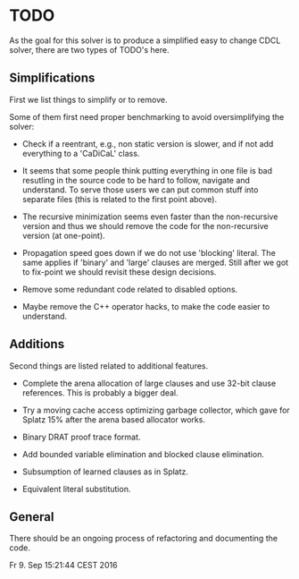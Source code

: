 # TODO

As the goal for this solver is to produce a simplified easy to change CDCL
solver, there are two types of TODO's here.

## Simplifications

First we list things to simplify or to remove.

Some of them first need proper benchmarking to avoid oversimplifying the solver:

  - Check if a reentrant, e.g., non static version is slower, and if not add
    everything to a 'CaDiCaL' class.

  - It seems that some people think putting everything in one file is bad
    resutling in the source code to be hard to follow, navigate and
    understand.  To serve those users we can put common stuff into separate
    files (this is related to the first point above).

  - The recursive minimization seems even faster than the non-recursive
    version and thus we should remove the code for the non-recursive version
    (at one-point).

  - Propagation speed goes down if we do not use 'blocking' literal.  The
    same applies if 'binary' and 'large' clauses are merged.  Still after
    we got to fix-point we should revisit these design decisions.

  - Remove some redundant code related to disabled options.

  - Maybe remove the C++ operator hacks, to make the code easier to
    understand.

## Additions

Second things are listed related to additional features.
  
  - Complete the arena allocation of large clauses and use 32-bit clause
    references.  This is probably a bigger deal.

  - Try a moving cache access optimizing garbage collector, which gave
    for Splatz 15% after the arena based allocator works.

  - Binary DRAT proof trace format.

  - Add bounded variable elimination and blocked clause elimination.

  - Subsumption of learned clauses as in Splatz.

  - Equivalent literal substitution.

## General

There should be an ongoing process of refactoring and documenting the code.


Fr 9. Sep 15:21:44 CEST 2016
